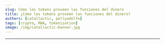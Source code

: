 ```yaml
---
slug: Cómo los tokens proveen las funciones del dinero
title: ¿Cómo los tokens proveen las funciones del dinero?
authors: [catallactic, pellyadolfo]
tags: [crypto, RWA, tokenization]
image: /img/catallactic-banner.jpg
---
```

---

